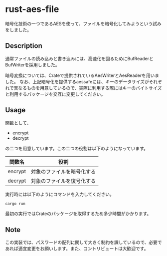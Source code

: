 # rust-aes-file
暗号化技術の一つであるAESを使って、ファイルを暗号化してみようという試みをしました。

## Description
通常ファイルの読み込みと書き込みには、高速化を図るためにBufReaderとBufWriterを採用しました。

暗号変換については、Crateで提供されているAesWriterとAesReaderを用いました。
なお、上記暗号化を提供するaessafeには、キーのデータサイズがそれぞれで異なるものを用意しているので、実際に利用する際にはキーのバイトサイズと利用するパッケージを交互に変更してください。

## Usage
関数として、
- encrypt
- decrypt

の二つを用意しています。この二つの役割は以下のようになっています。

| 関数名  | 役割                       |
| ------- | -------------------------- |
| encrypt | 対象のファイルを暗号化する |
| decrypt | 対象のファイルを復号化する |

実行時には以下のようにコマンドを入力してください。
```bash
cargo run 
```
最初の実行ではCrateのパッケージを取得するため多少時間がかかります。

## Note

この実装では、パスワードの配列に関して大きく制約を課しているので、必要であれば適宜変更をお願いします。また、コントリビュートは大歓迎です。
